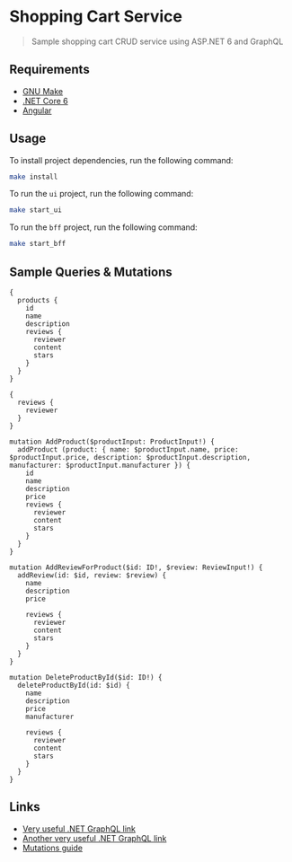 # Shopping Cart Service

> Sample shopping cart CRUD service using ASP.NET 6 and GraphQL

## Requirements

- [GNU Make](https://www.gnu.org/software/make/)
- [.NET Core 6](https://dotnet.microsoft.com/)
- [Angular](https://angular.io)

## Usage

To install project dependencies, run the following command:
```bash
make install
```

To run the `ui` project, run the following command:
```bash
make start_ui
```

To run the `bff` project, run the following command:
```bash
make start_bff
```

## Sample Queries & Mutations

```grapql
{
  products {
    id
    name
    description
    reviews {
      reviewer
      content
      stars
    }
  }
}

{
  reviews {
    reviewer
  }
}

mutation AddProduct($productInput: ProductInput!) {
  addProduct (product: { name: $productInput.name, price: $productInput.price, description: $productInput.description, manufacturer: $productInput.manufacturer }) {
    id
    name
    description
    price
    reviews {
      reviewer
      content
      stars
    }
  }
}

mutation AddReviewForProduct($id: ID!, $review: ReviewInput!) {
  addReview(id: $id, review: $review) {
    name
    description
    price
    
    reviews {
      reviewer
      content
      stars
    }
  }
}

mutation DeleteProductById($id: ID!) {
  deleteProductById(id: $id) {
    name
    description
    price
    manufacturer

    reviews {
      reviewer
      content
      stars
    }
  }
}
```

## Links

- [Very useful .NET GraphQL link](https://dev.to/berviantoleo/getting-started-graphql-in-net-6-part-1-4ic2)
- [Another very useful .NET GraphQL link](https://www.red-gate.com/simple-talk/development/dotnet-development/building-and-consuming-graphql-api-in-asp-net-core-5/)
- [Mutations guide](https://graphql.org/learn/queries/#mutations)
